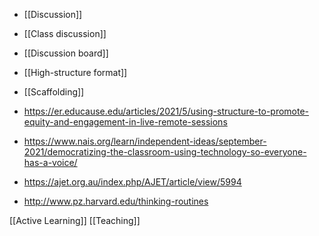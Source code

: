 - [[Discussion]]
- [[Class discussion]]
- [[Discussion board]]
- [[High-structure format]]
- [[Scaffolding]]

- https://er.educause.edu/articles/2021/5/using-structure-to-promote-equity-and-engagement-in-live-remote-sessions
- https://www.nais.org/learn/independent-ideas/september-2021/democratizing-the-classroom-using-technology-so-everyone-has-a-voice/
- https://ajet.org.au/index.php/AJET/article/view/5994

- http://www.pz.harvard.edu/thinking-routines

[[Active Learning]] [[Teaching]]
